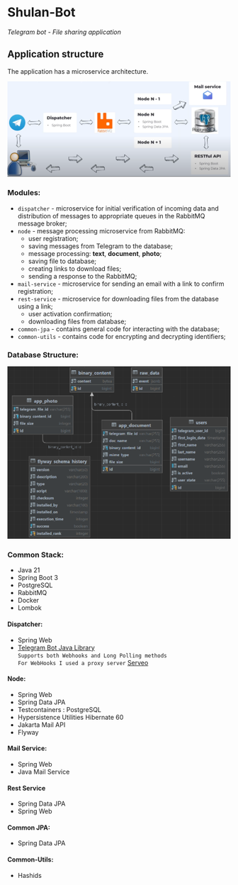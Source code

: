 # Shulan-Bot

*Telegram bot - File sharing application*

## Application structure

The application has a microservice architecture.

![](./media/architecture.PNG "architecture")

### Modules:

- `dispatcher` - microservice for initial verification of incoming data and distribution of messages to appropriate
  queues in the RabbitMQ message broker;
- `node` - message processing microservice from RabbitMQ:
    - user registration;
    - saving messages from Telegram to the database;
    - message processing: **text**, **document**, **photo**;
    - saving file to database;
    - creating links to download files;
    - sending a response to the RabbitMQ;
- `mail-service` - microservice for sending an email with a link to confirm registration;
- `rest-service` - microservice for downloading files from the database using a link;
    - user activation confirmation;
    - downloading files from database;
- `common-jpa` - contains general code for interacting with the database;
- `common-utils` - contains code for encrypting and decrypting identifiers;

### Database Structure:

![](./media/db_structure.PNG "db_structure")

### Common Stack:

- Java 21
- Spring Boot 3
- PostgreSQL
- RabbitMQ
- Docker
- Lombok

#### Dispatcher:

- Spring Web
- [Telegram Bot Java Library](https://github.com/rubenlagus/TelegramBots)<br>
  `Supports both Webhooks and Long Polling methods`<br>
  `For WebHooks I used a proxy server` [Serveo](https://serveo.net/)

#### Node:

- Spring Web
- Spring Data JPA
- Testcontainers : PostgreSQL
- Hypersistence Utilities Hibernate 60
- Jakarta Mail API
- Flyway

#### Mail Service:

- Spring Web
- Java Mail Service

#### Rest Service

- Spring Data JPA
- Spring Web

#### Common JPA:

- Spring Data JPA

#### Common-Utils:

- Hashids
